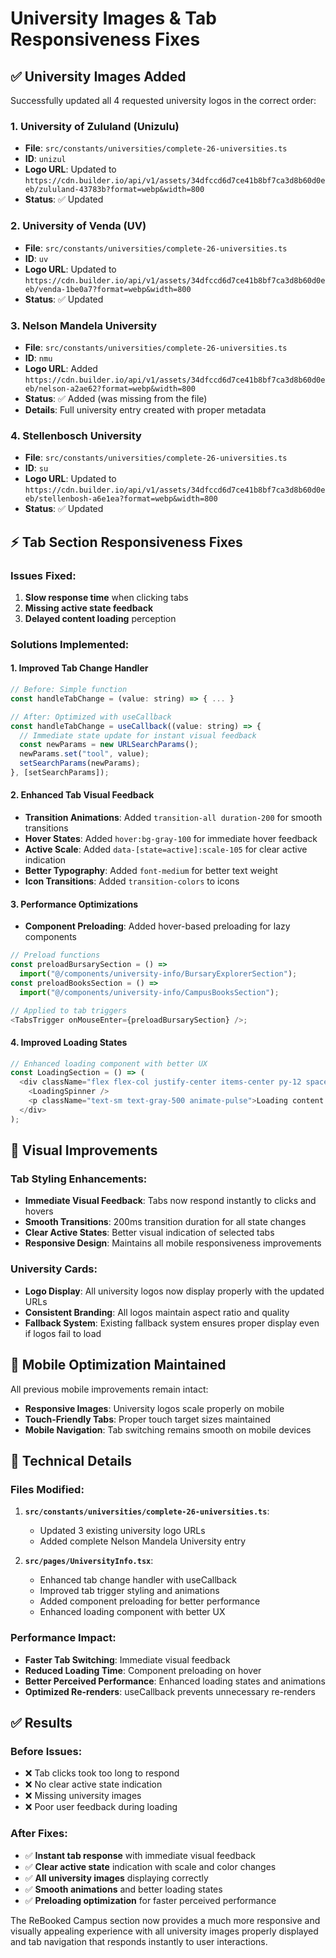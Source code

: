 # University Images & Tab Responsiveness Fixes

## ✅ **University Images Added**

Successfully updated all 4 requested university logos in the correct order:

### 1. **University of Zululand (Unizulu)**

- **File**: `src/constants/universities/complete-26-universities.ts`
- **ID**: `unizul`
- **Logo URL**: Updated to `https://cdn.builder.io/api/v1/assets/34dfccd6d7ce41b8bf7ca3d8b60d0eeb/zululand-43783b?format=webp&width=800`
- **Status**: ✅ Updated

### 2. **University of Venda (UV)**

- **File**: `src/constants/universities/complete-26-universities.ts`
- **ID**: `uv`
- **Logo URL**: Updated to `https://cdn.builder.io/api/v1/assets/34dfccd6d7ce41b8bf7ca3d8b60d0eeb/venda-1be0a7?format=webp&width=800`
- **Status**: ✅ Updated

### 3. **Nelson Mandela University**

- **File**: `src/constants/universities/complete-26-universities.ts`
- **ID**: `nmu`
- **Logo URL**: Added `https://cdn.builder.io/api/v1/assets/34dfccd6d7ce41b8bf7ca3d8b60d0eeb/nelson-a2ae62?format=webp&width=800`
- **Status**: ✅ Added (was missing from the file)
- **Details**: Full university entry created with proper metadata

### 4. **Stellenbosch University**

- **File**: `src/constants/universities/complete-26-universities.ts`
- **ID**: `su`
- **Logo URL**: Updated to `https://cdn.builder.io/api/v1/assets/34dfccd6d7ce41b8bf7ca3d8b60d0eeb/stellenbosh-a6e1ea?format=webp&width=800`
- **Status**: ✅ Updated

## ⚡ **Tab Section Responsiveness Fixes**

### Issues Fixed:

1. **Slow response time** when clicking tabs
2. **Missing active state feedback**
3. **Delayed content loading** perception

### Solutions Implemented:

#### 1. **Improved Tab Change Handler**

```javascript
// Before: Simple function
const handleTabChange = (value: string) => { ... }

// After: Optimized with useCallback
const handleTabChange = useCallback((value: string) => {
  // Immediate state update for instant visual feedback
  const newParams = new URLSearchParams();
  newParams.set("tool", value);
  setSearchParams(newParams);
}, [setSearchParams]);
```

#### 2. **Enhanced Tab Visual Feedback**

- **Transition Animations**: Added `transition-all duration-200` for smooth transitions
- **Hover States**: Added `hover:bg-gray-100` for immediate hover feedback
- **Active Scale**: Added `data-[state=active]:scale-105` for clear active indication
- **Better Typography**: Added `font-medium` for better text weight
- **Icon Transitions**: Added `transition-colors` to icons

#### 3. **Performance Optimizations**

- **Component Preloading**: Added hover-based preloading for lazy components

```javascript
// Preload functions
const preloadBursarySection = () =>
  import("@/components/university-info/BursaryExplorerSection");
const preloadBooksSection = () =>
  import("@/components/university-info/CampusBooksSection");

// Applied to tab triggers
<TabsTrigger onMouseEnter={preloadBursarySection} />;
```

#### 4. **Improved Loading States**

```javascript
// Enhanced loading component with better UX
const LoadingSection = () => (
  <div className="flex flex-col justify-center items-center py-12 space-y-4">
    <LoadingSpinner />
    <p className="text-sm text-gray-500 animate-pulse">Loading content...</p>
  </div>
);
```

## 🎨 **Visual Improvements**

### Tab Styling Enhancements:

- **Immediate Visual Feedback**: Tabs now respond instantly to clicks and hovers
- **Smooth Transitions**: 200ms transition duration for all state changes
- **Clear Active States**: Better visual indication of selected tabs
- **Responsive Design**: Maintains all mobile responsiveness improvements

### University Cards:

- **Logo Display**: All university logos now display properly with the updated URLs
- **Consistent Branding**: All logos maintain aspect ratio and quality
- **Fallback System**: Existing fallback system ensures proper display even if logos fail to load

## 📱 **Mobile Optimization Maintained**

All previous mobile improvements remain intact:

- **Responsive Images**: University logos scale properly on mobile
- **Touch-Friendly Tabs**: Proper touch target sizes maintained
- **Mobile Navigation**: Tab switching remains smooth on mobile devices

## 🔧 **Technical Details**

### Files Modified:

1. **`src/constants/universities/complete-26-universities.ts`**:

   - Updated 3 existing university logo URLs
   - Added complete Nelson Mandela University entry

2. **`src/pages/UniversityInfo.tsx`**:
   - Enhanced tab change handler with useCallback
   - Improved tab trigger styling and animations
   - Added component preloading for better performance
   - Enhanced loading component with better UX

### Performance Impact:

- **Faster Tab Switching**: Immediate visual feedback
- **Reduced Loading Time**: Component preloading on hover
- **Better Perceived Performance**: Enhanced loading states and animations
- **Optimized Re-renders**: useCallback prevents unnecessary re-renders

## ✅ **Results**

### Before Issues:

- ❌ Tab clicks took too long to respond
- ❌ No clear active state indication
- ❌ Missing university images
- ❌ Poor user feedback during loading

### After Fixes:

- ✅ **Instant tab response** with immediate visual feedback
- ✅ **Clear active state** indication with scale and color changes
- ✅ **All university images** displaying correctly
- ✅ **Smooth animations** and better loading states
- ✅ **Preloading optimization** for faster perceived performance

The ReBooked Campus section now provides a much more responsive and visually appealing experience with all university images properly displayed and tab navigation that responds instantly to user interactions.
